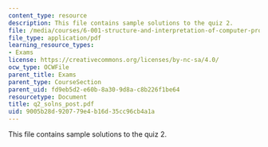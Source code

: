 ```yaml
---
content_type: resource
description: This file contains sample solutions to the quiz 2.
file: /media/courses/6-001-structure-and-interpretation-of-computer-programs-spring-2005/9005b28d920779e4b16d35cc96cb4a1a_q2_solns_post.pdf
file_type: application/pdf
learning_resource_types:
- Exams
license: https://creativecommons.org/licenses/by-nc-sa/4.0/
ocw_type: OCWFile
parent_title: Exams
parent_type: CourseSection
parent_uid: fd9eb5d2-e60b-8a30-9d8a-c8b226f1be64
resourcetype: Document
title: q2_solns_post.pdf
uid: 9005b28d-9207-79e4-b16d-35cc96cb4a1a
---
```

This file contains sample solutions to the quiz 2.